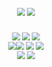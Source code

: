 <div align="center">
 
<a href="https://gnaak.vercel.app"><img src="https://img.shields.io/badge/gnaak-20C997?style=flat-square&logo=velog&logoColor=white"></a>
<a href="https://velog.io/@gnaak"><img src="https://img.shields.io/badge/포트폴리오-000000?style=flat-square&logo=vercel&logoColor=white"></a>

<br>
<img src="https://img.shields.io/badge/REACT-61DAFB?style=flat-square&logo=react&logoColor=white">  <img src="https://img.shields.io/badge/JAVASCRIPT-F7DF1E?style=flat-square&logo=javascript&logoColor=white"> <img src="https://img.shields.io/badge/TYPESCRIPT-3178C6?style=flat-square&logo=Typescript&logoColor=white">
<br><img src="https://img.shields.io/badge/NEXT-000000?style=flat-square&logo=nextdotjs&logoColor=white"><img src="https://img.shields.io/badge/VUE-4FC08D?style=flat-square&logo=vuedotjs&logoColor=white"> <img src="https://img.shields.io/badge/FIGMA-F24E1E?style=flat-square&logo=figma&logoColor=white"> <img src="https://img.shields.io/badge/VSCODE-007ACC?style=flat-square&logo=visualstudiocode&logoColor=white">
<br><img src="https://img.shields.io/badge/PYTHON-3776AB?style=flat-square&logo=python&logoColor=white"> <img src="https://img.shields.io/badge/MYSQL-4479A1?style=flat-square&logo=mysql&logoColor=white"> 
<br><br>


</div>
